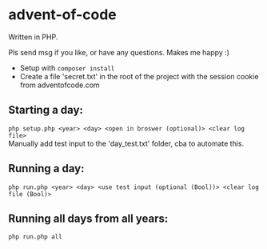 ﻿# advent-of-code
Written in PHP.

Pls send msg if you like, or have any questions. Makes me happy :)

* Setup with `composer install`  
* Create a file 'secret.txt' in the root of the project with the session cookie from adventofcode.com  

## Starting a day:
`php setup.php <year> <day> <open in broswer (optional)> <clear log file>`   
Manually add test input to the 'day<x>_test.txt' folder, cba to automate this.

## Running a day:
`php run.php <year> <day> <use test input (optional (Bool))> <clear log file (Bool)>`

## Running all days from all years:
`php run.php all`
